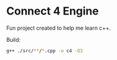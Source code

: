 # Connect 4 Engine

Fun project created to help me learn c++.

Build:

```sh
g++ ./src/**/*.cpp -o c4 -O3
```
